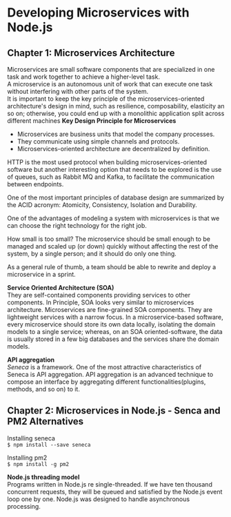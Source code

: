 # Developing Microservices with Node.js

## Chapter 1: Microservices Architecture
Microservices are small software components that are specialized in one task and work together to achieve a higher-level task.   
A microservice is an autonomous unit of work that can execute one task without interfering with other parts of the system.  
It is important to keep the key principle of the microservices-oriented architecture's design in mind, such as resilience, composability, elasticity an so on; otherwise, you could end up with a monolithic application split across different machines
__Key Design Principle for Microservices__  
* Microservices are business units that model the company processes.
* They communicate using simple channels and protocols.  
* Microservices-oriented architecture are decentralized by definition.  

HTTP is the most used protocol when building microservices-oriented software but another interesting option that needs to be explored is the use of queues, such as Rabbit MQ and Kafka, to facilitate the communication between endpoints.   

One of the most important principles of database design are summarized by the ACID acronym: Atomicity, Consistency, Isolation and Durability.

One of the advantages of modeling a system with microservices is that we can choose the right technology for the right job.

How small is too small? The microservice should be small enough to be managed and scaled up (or down) quickly without affecting the rest of the system, by a single person; and it should do only one thing.

As a general rule of thumb, a team should be able to rewrite and deploy a microservice in a sprint.

__Service Oriented Architecture (SOA)__  
They are self-contained components providing services to other components.
In Principle, SOA looks very similar to microservices architecture.
Microservices are fine-grained SOA components. They are lightweight services with a narrow focus.
In a microservice-based software, every microservice should store its own data locally, isolating the domain models to a single service; whereas, on an SOA oriented-software, the data is usually stored in a few big databases and the services share the domain models.

__API aggregation__  
_Seneca_ is a framework. One of the most attractive characteristics of Seneca is API aggregation. API aggregation is an advanced technique to compose an interface by aggregating different functionalities(plugins, methods, and so on) to it.  

## Chapter 2: Microservices in Node.js - Senca and PM2 Alternatives  

Installing seneca   
`$ npm install --save seneca`  

Installing pm2  
`$ npm install -g pm2`  

__Node.js threading model__  
Programs written in Node.js re single-threaded. If we have ten thousand concurrent requests, they will be queued and satisfied by the Node.js event loop one by one.  Node.js was designed to handle asynchronous processing.  
